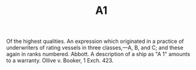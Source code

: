 ---
title: A1
letter: A
permalink: "/definitions/bld-a1.html"
body: Of the highest qualities. An expression which originated in a practice of underwriters
  of rating vessels in three classes,—A, B, and C; and these again in ranks numbered.
  Abbott. A description of a ship as "A 1" amounts to a warranty. Ollive v. Booker,
  1 Exch. 423.
published_at: '2018-08-05'
source: Black's Law Dictionary 2nd Ed (1910)
layout: post
---